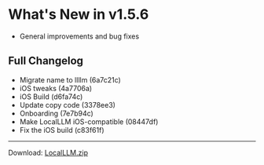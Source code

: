 # What's New in v1.5.6

- General improvements and bug fixes

## Full Changelog
- Migrate name to llllm (6a7c21c)
- iOS tweaks (4a7706a)
- iOS Build (d6fa74c)
- Update copy code (3378ee3)
- Onboarding (7e7b94c)
- Make LocalLLM iOS-compatible (08447df)
- Fix the iOS build (c83f61f)

---
Download: [LocalLLM.zip](https://github.com/zats/local-llm/releases/download/v1.5.6/LocalLLM.zip)
